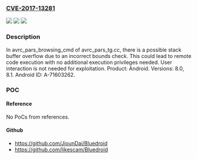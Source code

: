 ### [CVE-2017-13281](https://cve.mitre.org/cgi-bin/cvename.cgi?name=CVE-2017-13281)
![](https://img.shields.io/static/v1?label=Product&message=Android&color=blue)
![](https://img.shields.io/static/v1?label=Version&message=n%2Fa&color=blue)
![](https://img.shields.io/static/v1?label=Vulnerability&message=Remote%20code%20execution&color=brighgreen)

### Description

In avrc_pars_browsing_cmd of avrc_pars_tg.cc, there is a possible stack buffer overflow due to an incorrect bounds check. This could lead to remote code execution with no additional execution privileges needed. User interaction is not needed for exploitation. Product: Android. Versions: 8.0, 8.1. Android ID: A-71603262.

### POC

#### Reference
No PoCs from references.

#### Github
- https://github.com/JiounDai/Bluedroid
- https://github.com/likescam/Bluedroid

